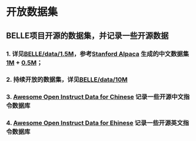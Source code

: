 # 开放数据集

## BELLE项目开源的数据集，并记录一些开源数据

### 1. 详见[BELLE/data/1.5M](./1.5M)，参考[Stanford Alpaca](https://github.com/tatsu-lab/stanford_alpaca) 生成的中文数据集[1M](https://huggingface.co/datasets/BelleGroup/train_1M_CN) + [0.5M](https://huggingface.co/datasets/BelleGroup/train_0.5M_CN)；
  
### 2. 持续开放的数据集，详见[BELLE/data/10M](./10M)

### 3. [Awesome Open Instruct Data for Chinese](awesome_open_instruct_data_for_chinese.md) 记录一些开源中文指令数据库

### 4. [Awesome Open Instruct Data for Ehinese](awesome_open_instruct_data_for_english.md) 记录一些开源英文指令数据库

